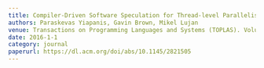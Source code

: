```yaml
---
title: Compiler-Driven Software Speculation for Thread-level Parallelism
authors: Paraskevas Yiapanis, Gavin Brown, Mikel Lujan
venue: Transactions on Programming Languages and Systems (TOPLAS). Volume 38 Issue 2, January
date: 2016-1-1
category: journal
paperurl: https://dl.acm.org/doi/abs/10.1145/2821505
---
```

